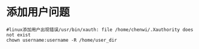 # 添加用户问题

```shell
#linux添加用户出现错误/usr/bin/xauth: file /home/chenwi/.Xauthority does not exist
chown username:username -R /home/user_dir
```
